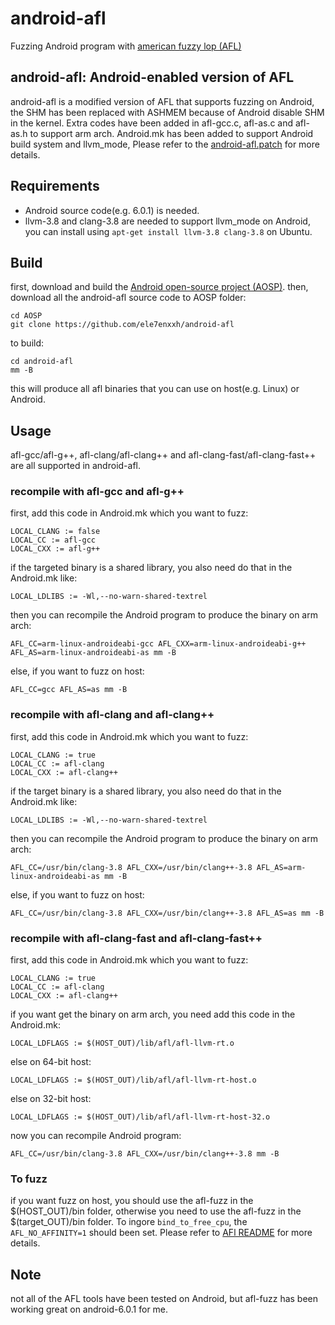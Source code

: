 # android-afl

Fuzzing Android program with [american fuzzy lop (AFL)][american-fuzzy-lop]

## android-afl: Android-enabled version of AFL

android-afl is a modified version of AFL that supports fuzzing on Android, the SHM has been replaced with ASHMEM because of Android disable SHM in the kernel. Extra codes have been added in afl-gcc.c, afl-as.c and afl-as.h to support arm arch. Android.mk has been added to support Android build system and llvm_mode, Please refer to the [android-afl.patch][android-afl.patch] for more details.

## Requirements
* Android source code(e.g. 6.0.1) is needed.
* llvm-3.8 and clang-3.8 are needed to support llvm_mode on Android, you can install using `apt-get install llvm-3.8 clang-3.8` on Ubuntu.

## Build
first, download and build the [Android open-source project (AOSP)][Android open-source project].
then, download all the android-afl source code to AOSP folder:
```
cd AOSP
git clone https://github.com/ele7enxxh/android-afl
```
to build:
```
cd android-afl
mm -B
```
this will produce all afl binaries that you can use on host(e.g. Linux) or Android.

## Usage

afl-gcc/afl-g++, afl-clang/afl-clang++ and afl-clang-fast/afl-clang-fast++ are all supported in android-afl.

### recompile with afl-gcc and afl-g++

first, add this code in Android.mk which you want to fuzz:
```
LOCAL_CLANG := false
LOCAL_CC := afl-gcc
LOCAL_CXX := afl-g++
```
if the targeted binary is a shared library, you also need do that in the Android.mk like:
```
LOCAL_LDLIBS := -Wl,--no-warn-shared-textrel
```
then you can recompile the Android program to produce the binary on arm arch:
```
AFL_CC=arm-linux-androideabi-gcc AFL_CXX=arm-linux-androideabi-g++ AFL_AS=arm-linux-androideabi-as mm -B
```
else, if you want to fuzz on host:
```
AFL_CC=gcc AFL_AS=as mm -B
```

### recompile with afl-clang and afl-clang++

first, add this code in Android.mk which you want to fuzz:
```
LOCAL_CLANG := true
LOCAL_CC := afl-clang
LOCAL_CXX := afl-clang++
```
if the target binary is a shared library, you also need do that in the Android.mk like:
```
LOCAL_LDLIBS := -Wl,--no-warn-shared-textrel
```
then you can recompile the Android program to produce the binary on arm arch:
```
AFL_CC=/usr/bin/clang-3.8 AFL_CXX=/usr/bin/clang++-3.8 AFL_AS=arm-linux-androideabi-as mm -B
```
else, if you want to fuzz on host:
```
AFL_CC=/usr/bin/clang-3.8 AFL_CXX=/usr/bin/clang++-3.8 AFL_AS=as mm -B
```

### recompile with afl-clang-fast and afl-clang-fast++

first, add this code in Android.mk which you want to fuzz:
```
LOCAL_CLANG := true
LOCAL_CC := afl-clang
LOCAL_CXX := afl-clang++
```
if you want get the binary on arm arch, you need add this code in the Android.mk:
```
LOCAL_LDFLAGS := $(HOST_OUT)/lib/afl/afl-llvm-rt.o
```
else on 64-bit host:
```
LOCAL_LDFLAGS := $(HOST_OUT)/lib/afl/afl-llvm-rt-host.o
```
else on 32-bit host:
```
LOCAL_LDFLAGS := $(HOST_OUT)/lib/afl/afl-llvm-rt-host-32.o
```
now you can recompile Android program:
```
AFL_CC=/usr/bin/clang-3.8 AFL_CXX=/usr/bin/clang++-3.8 mm -B
```

### To fuzz

if you want fuzz on host, you should use the afl-fuzz in the $(HOST\_OUT)/bin folder, otherwise you need to use the afl-fuzz in the $(target\_OUT)/bin folder. To ingore `bind_to_free_cpu`, the `AFL_NO_AFFINITY=1` should been set. Please refer to [AFl README][AFL README] for more details.

## Note
not all of the AFL tools have been tested on Android, but afl-fuzz has been working great on android-6.0.1 for me.

[american-fuzzy-lop]: http://lcamtuf.coredump.cx/afl/
[android-afl.patch]: https://github.com/ele7enxxh/android-afl/blob/master/android-patch/android-afl.patch
[Android open-source project]: https://source.android.com/
[AFL README]: lcamtuf.coredump.cx/afl/README.txt




